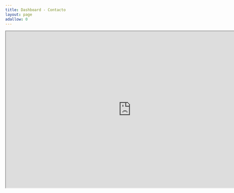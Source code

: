```yaml
---
title: Dashboard - Contacto
layout: page
adallow: 0
---
```



<html>

<iframe width="800" height="500" src="https://docs.google.com/spreadsheets/d/e/2PACX-1vSmfNbtBHKqAA36KgsmMF4TxLr0EdUjSpBd5vlRR8Fc9s1YyDzzkTPtzcanDEwQGSFpmba4XjfhuXhi/pubhtml?gid=203005762&amp;single=true&amp;widget=true&amp;headers=false"></iframe>

</html>